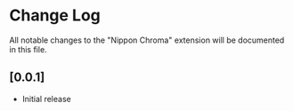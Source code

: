 # Change Log

All notable changes to the "Nippon Chroma" extension will be documented in this file.

## [0.0.1]

- Initial release
